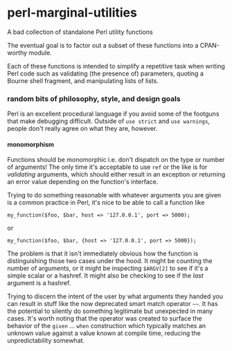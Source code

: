 # perl-marginal-utilities
A bad collection of standalone Perl utility functions

The eventual goal is to factor out a subset of these functions into a CPAN-worthy module.

Each of these functions is intended to simplify a repetitive task when writing Perl code such as validating (the presence of) parameters, quoting a Bourne shell fragment, and manipulating lists of lists.

### random bits of philosophy, style, and design goals

Perl is an excellent procedural language if you avoid some of the footguns that make debugging difficult. Outside of `use strict` and `use warnings`, people don't really agree on what they are, however.

#### monomorphism

Functions should be monomorphic i.e. don't dispatch on the type or number of arguments! The only time it's acceptable to use `ref` or the like is for *validating* arguments, which should either result in an exception or returning an error value depending on the function's interface.

Trying to do something reasonable with whatever arguments you are given is a common practice in Perl, it's nice to be able to call a function like

    my_function($foo, $bar, host => '127.0.0.1', port => 5000);
    
or

    my_function($foo, $bar, {host => '127.0.0.1', port => 5000});

The problem is that it isn't immediately obvious how the function is distinguishing those two cases under the hood. It might be counting the number of arguments, or it might be inspecting `$ARGV[2]` to see if it's a simple scalar or a hashref. It might also be checking to see if the *last* argument is a hashref.

Trying to discern the intent of the user by what arguments they handed you can result in stuff like the now deprecated smart match operator `~~`. It has the potential to silently do something legitimate but unexpected in many cases. It's worth noting that the operator was created to surface the behavior of the `given` ... `when` construction which typically matches an unknown value against a value known at compile time, reducing the unpredictability somewhat.
